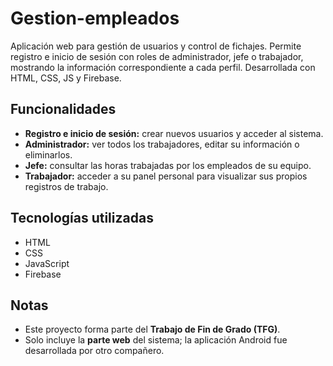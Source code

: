# Gestion-empleados
Aplicación web para gestión de usuarios y control de fichajes. Permite registro e inicio de sesión con roles de administrador, jefe o trabajador, mostrando la información correspondiente a cada perfil. Desarrollada con HTML, CSS, JS y Firebase.

## Funcionalidades

- **Registro e inicio de sesión:** crear nuevos usuarios y acceder al sistema.  
- **Administrador:** ver todos los trabajadores, editar su información o eliminarlos.  
- **Jefe:** consultar las horas trabajadas por los empleados de su equipo.  
- **Trabajador:** acceder a su panel personal para visualizar sus propios registros de trabajo.

## Tecnologías utilizadas

- HTML  
- CSS  
- JavaScript  
- Firebase

## Notas

- Este proyecto forma parte del **Trabajo de Fin de Grado (TFG)**.  
- Solo incluye la **parte web** del sistema; la aplicación Android fue desarrollada por otro compañero.  

